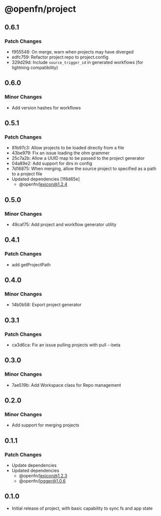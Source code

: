 # @openfn/project

## 0.6.1

### Patch Changes

- f955548: On merge, warn when projects may have diverged
- edfc759: Refactor project.repo to project.config
- 329d29d: Include `source_trigger_id` in generated workflows (for lightning compatibility)

## 0.6.0

### Minor Changes

- Add version hashes for workflows

## 0.5.1

### Patch Changes

- 81b97c3: Allow projects to be loaded directly from a file
- 43be979: Fix an issue loading the ohm grammer
- 25c7a2b: Allow a UUID map to be passed to the project generator
- 04a89e2: Add support for dirs in config
- 7d16875: When merging, allow the source project to specified as a path to a project file
- Updated dependencies [1f8d65e]
  - @openfn/lexicon@1.2.4

## 0.5.0

### Minor Changes

- 49caf75: Add project and workflow generator utility

## 0.4.1

### Patch Changes

- add getProjectPath

## 0.4.0

### Minor Changes

- 14b0b58: Export project generator

## 0.3.1

### Patch Changes

- ca3d6ca: Fix an issue pulling projects with pull --beta

## 0.3.0

### Minor Changes

- 7ae519b: Add Workspace class for Repo management

## 0.2.0

### Minor Changes

- Add support for merging projects

## 0.1.1

### Patch Changes

- Update dependencies
- Updated dependencies
  - @openfn/lexicon@1.2.3
  - @openfn/logger@1.0.6

## 0.1.0

- Initial release of project, with basic capability to sync fs and app state
